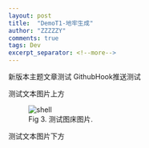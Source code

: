```yaml
---
layout: post
title:  "DemoT1-地牢生成"
author: "ZZZZZY"
comments: true
tags: Dev
excerpt_separator: <!--more-->
---
```

新版本主题文章测试
GithubHook推送测试

测试文本图片上方
<figure>
<img src="https://s11.ax1x.com/2024/02/16/pFGUvNR.md.jpg" alt="shell">
<figcaption>Fig 3. 测试图床图片.</figcaption>
</figure>
测试文本图片下方
<!--more-->
